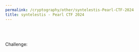 ```yaml
---
permalink: /cryptography/other/syntelestis-Pearl-CTF-2024
title: syntelestis - Pearl CTF 2024
---
```


<br>
<br>


Challenge:
